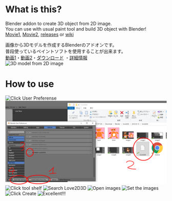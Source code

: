 # What is this?
Blender addon to create 3D object from 2D image.  
You can use with usual paint tool and build 3D object with Blender!  
[Movie1](https://youtu.be/Zcal1JiTky8), [Movie2](https://youtu.be/2k7ia8CKgT0), [releases](https://github.com/rn9dfj3/love2d3d/releases) or [wiki](https://github.com/rn9dfj3/love2d3d/wiki)  
  
画像から3Dモデルを作成するBlenderのアドオンです。  
普段使っているペイントソフトを使用することが出来ます。  
[動画1](https://youtu.be/Zcal1JiTky8)・[動画2](https://youtu.be/2k7ia8CKgT0)・[ダウンロード](https://github.com/rn9dfj3/love2d3d/releases)
・[詳細情報](https://github.com/rn9dfj3/love2d3d/wiki)  
![3D model from 2D image](./image1.png)  
# How to use
![Click User Preferense](./image2.png)
![Install love2d3d.py](./image3.png)
![Click tool shelf](./image4.png)
![Search Love2D3D](./image5.png)
![Open images](./image6.png)
![Set the images](./image7.png)
![Click Create](./image8.png)
![Excellent!!!](./image9.png)  
